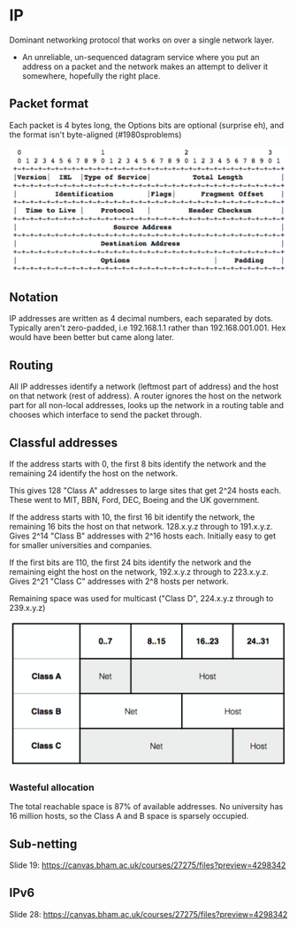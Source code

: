 # IP
Dominant networking protocol that works on over a single network layer.

* An unreliable, un-sequenced datagram service where you put an address on a packet and the network makes an attempt to deliver it somewhere, hopefully the right place.

## Packet format
Each packet is 4 bytes long, the Options bits are optional (surprise eh), and the format isn't byte-aligned (#1980sproblems)

![Packet format](packet_format.png)

## Notation
IP addresses are written as 4 decimal numbers, each separated by dots. Typically aren't zero-padded, i.e 192.168.1.1 rather than 192.168.001.001. Hex would have been better but came along later.

## Routing
All IP addresses identify a network (leftmost part of address) and the host on that network (rest of address). A router ignores the host on the network part for all non-local addresses, looks up the network in a routing table and chooses which interface to send the packet through.

## Classful addresses
If the address starts with 0, the first 8 bits identify the network and the remaining 24 identify the host on the network.

This gives 128 "Class A" addresses to large sites that get 2^24 hosts each. These went to MIT, BBN, Ford, DEC, Boeing and the UK government.

If the address starts with 10, the first 16 bit identify the network, the remaining 16 bits the host on that network. 128.x.y.z through to 191.x.y.z. Gives 2^14 "Class B" addresses with 2^16 hosts each. Initially easy to get for smaller universities and companies.

If the first bits are 110, the first 24 bits identify the network and the remaining eight the host on the network, 192.x.y.z through to 223.x.y.z. Gives 2^21 "Class C" addresses with 2^8 hosts per network.

Remaining space was used for multicast ("Class D", 224.x.y.z through to 239.x.y.z)

![Address classes](address_classes.png)

### Wasteful allocation
The total reachable space is 87% of available addresses. No university has 16 million hosts, so the Class A and B space is sparsely occupied.

## Sub-netting
Slide 19: https://canvas.bham.ac.uk/courses/27275/files?preview=4298342

## IPv6
Slide 28: https://canvas.bham.ac.uk/courses/27275/files?preview=4298342

